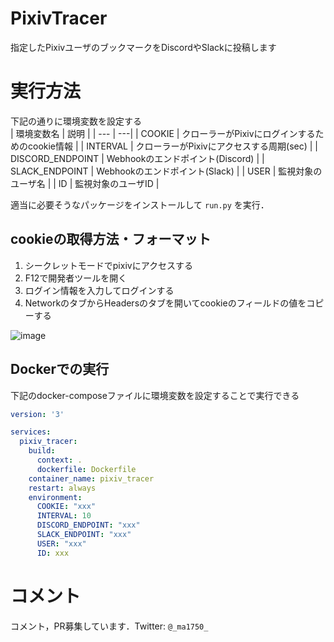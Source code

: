 # PixivTracer
指定したPixivユーザのブックマークをDiscordやSlackに投稿します

# 実行方法
下記の通りに環境変数を設定する  
| 環境変数名 | 説明 |
| --- | ---|
| COOKIE | クローラーがPixivにログインするためのcookie情報 |
| INTERVAL | クローラーがPixivにアクセスする周期(sec) |
| DISCORD_ENDPOINT | Webhookのエンドポイント(Discord) |
| SLACK_ENDPOINT | Webhookのエンドポイント(Slack) |
| USER | 監視対象のユーザ名 |
| ID | 監視対象のユーザID |

適当に必要そうなパッケージをインストールして `run.py` を実行．

## cookieの取得方法・フォーマット
1. シークレットモードでpixivにアクセスする
1. F12で開発者ツールを開く
1. ログイン情報を入力してログインする
1. NetworkのタブからHeadersのタブを開いてcookieのフィールドの値をコピーする

![image](https://user-images.githubusercontent.com/49583698/182020575-f69e3296-678a-41c3-bf67-51ce3df64b23.png)

## Dockerでの実行
下記のdocker-composeファイルに環境変数を設定することで実行できる  
```yml
version: '3'

services:
  pixiv_tracer:
    build:
      context: .
      dockerfile: Dockerfile
    container_name: pixiv_tracer
    restart: always
    environment:
      COOKIE: "xxx"
      INTERVAL: 10
      DISCORD_ENDPOINT: "xxx"
      SLACK_ENDPOINT: "xxx"
      USER: "xxx"
      ID: xxx
```

# コメント
コメント，PR募集しています．Twitter: `@_ma1750_`
